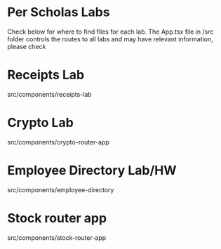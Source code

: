 # Per Scholas Labs

Check below for where to find files for each lab. The App.tsx file in /src folder controls the routes to all labs and may have relevant information, please check

# Receipts Lab

src/components/receipts-lab

# Crypto Lab

src/components/crypto-router-app

# Employee Directory Lab/HW

src/components/employee-directory


# Stock router app

src/components/stock-router-app